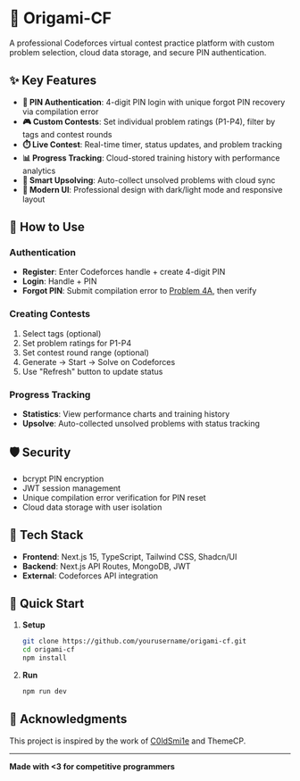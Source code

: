# 🎯 Origami-CF

A professional Codeforces virtual contest practice platform with custom problem selection, cloud data storage, and secure PIN authentication.

## ✨ Key Features

- **🔐 PIN Authentication**: 4-digit PIN login with unique forgot PIN recovery via compilation error
- **🎮 Custom Contests**: Set individual problem ratings (P1-P4), filter by tags and contest rounds
- **⏱️ Live Contest**: Real-time timer, status updates, and problem tracking
- **📊 Progress Tracking**: Cloud-stored training history with performance analytics
- **🔄 Smart Upsolving**: Auto-collect unsolved problems with cloud sync
- **🎨 Modern UI**: Professional design with dark/light mode and responsive layout

## 📱 How to Use

### Authentication

- **Register**: Enter Codeforces handle + create 4-digit PIN
- **Login**: Handle + PIN
- **Forgot PIN**: Submit compilation error to [Problem 4A](https://codeforces.com/problemset/problem/4/A), then verify

### Creating Contests

1. Select tags (optional)
2. Set problem ratings for P1-P4
3. Set contest round range (optional)
4. Generate → Start → Solve on Codeforces
5. Use "Refresh" button to update status

### Progress Tracking

- **Statistics**: View performance charts and training history
- **Upsolve**: Auto-collected unsolved problems with status tracking

## 🛡️ Security

- bcrypt PIN encryption
- JWT session management
- Unique compilation error verification for PIN reset
- Cloud data storage with user isolation

## 🔧 Tech Stack

- **Frontend**: Next.js 15, TypeScript, Tailwind CSS, Shadcn/UI
- **Backend**: Next.js API Routes, MongoDB, JWT
- **External**: Codeforces API integration

## 🚀 Quick Start

1. **Setup**

   ```bash
   git clone https://github.com/yourusername/origami-cf.git
   cd origami-cf
   npm install
   ```

2. **Run**
   ```bash
   npm run dev
   ```

## 🙏 Acknowledgments

This project is inspired by the work of [C0ldSmi1e](https://github.com/C0ldSmi1e/training-tracker) and ThemeCP.

---

**Made with <3 for competitive programmers**
